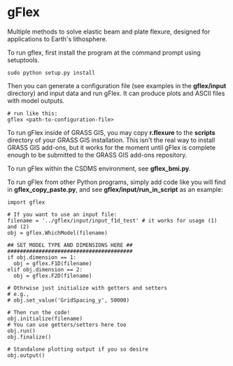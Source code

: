 gFlex
=====

Multiple methods to solve elastic beam and plate flexure, designed for applications to Earth's lithosphere.

To run gflex, first install the program at the command prompt using setuptools.

```
sudo python setup.py install
```

Then you can generate a configuration file (see examples in the **gflex/input** directory) and input data and run gFlex. It can produce plots and ASCII files with model outputs.

```
# run like this:
gflex <path-to-configuration-file>
```

To run gFlex inside of GRASS GIS, you may copy **r.flexure** to the **scripts** directory of your GRASS GIS installation. This isn't the real way to install GRASS GIS add-ons, but it works for the moment until gFlex is complete enough to be submitted to the GRASS GIS add-ons repository.

To run gFlex within the CSDMS environment, see **gflex_bmi.py**.

To run gFlex from other Python programs, simply add code like you will find in **gflex_copy_paste.py**, and see **gflex/input/run_in_script** as an example:

```
import gflex

# If you want to use an input file:
filename = '../gflex/input/input_f1d_test' # it works for usage (1) and (2)
obj = gflex.WhichModel(filename)

## SET MODEL TYPE AND DIMENSIONS HERE ##
########################################
if obj.dimension == 1:
  obj = gflex.F1D(filename)
elif obj.dimension == 2:
  obj = gflex.F2D(filename)

# Othrwise just initialize with getters and setters
# e.g.,
# obj.set_value('GridSpacing_y', 50000)

# Then run the code!
obj.initialize(filename)
# You can use getters/setters here too
obj.run()
obj.finalize()

# Standalone plotting output if you so desire
obj.output()
```

